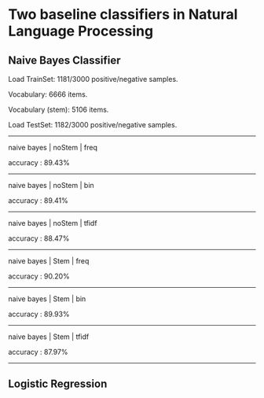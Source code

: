 # Two baseline classifiers in Natural Language Processing

## Naive Bayes Classifier

Load TrainSet: 1181/3000 positive/negative samples.

Vocabulary: 6666 items.

Vocabulary (stem): 5106 items.

Load TestSet: 1182/3000 positive/negative samples.

-------------------------------------------

naive bayes | noStem | freq

accuracy : 89.43%

-------------------------------------------

naive bayes | noStem | bin

accuracy : 89.41%

-------------------------------------------

naive bayes | noStem | tfidf

accuracy : 88.47%

-------------------------------------------

naive bayes | Stem | freq

accuracy : 90.20%

-------------------------------------------

naive bayes | Stem | bin

accuracy : 89.93%

-------------------------------------------

naive bayes | Stem | tfidf

accuracy : 87.97%

-------------------------------------------

## Logistic Regression
